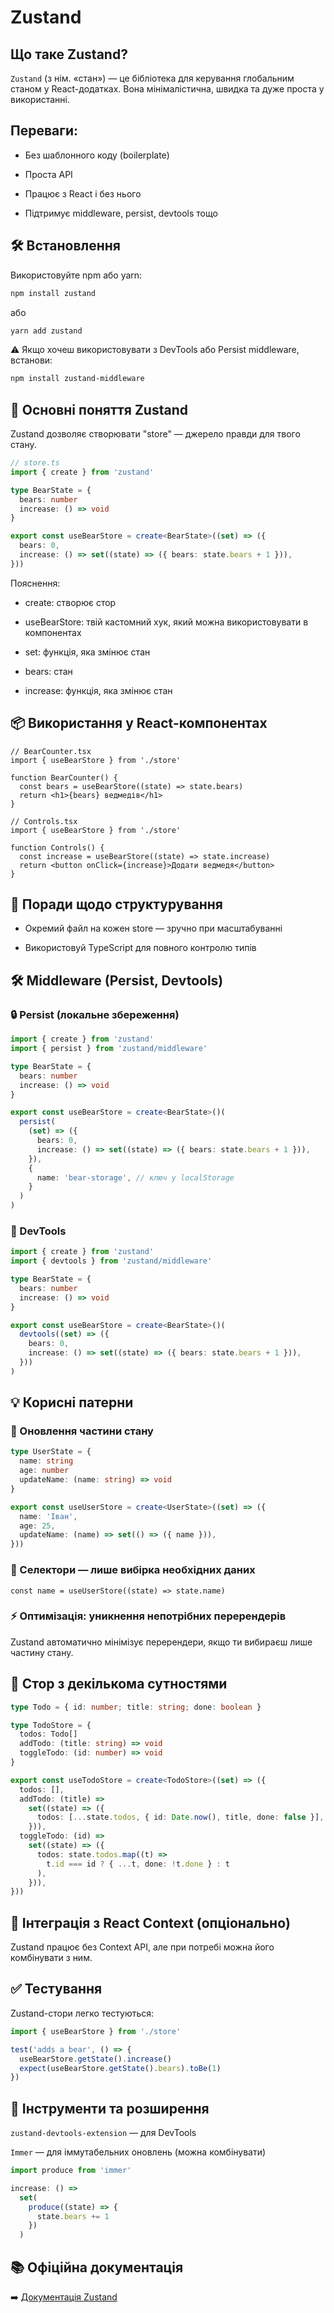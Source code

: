 # Zustand

## Що таке Zustand?
`Zustand` (з нім. «стан») — це бібліотека для керування глобальним станом у React-додатках. Вона мінімалістична, швидка та дуже проста у використанні.

## Переваги:
- Без шаблонного коду (boilerplate)

- Проста API

- Працює з React і без нього

- Підтримує middleware, persist, devtools тощо

## 🛠️ Встановлення
Використовуйте npm або yarn:

  ```bash
  npm install zustand
  ```
або

  ```bash
  yarn add zustand
  ```

⚠️ Якщо хочеш використовувати з DevTools або Persist middleware, встанови:

  ```bash
  npm install zustand-middleware
  ```

## 🧠 Основні поняття Zustand
Zustand дозволяє створювати "store" — джерело правди для твого стану.

```ts
// store.ts
import { create } from 'zustand'

type BearState = {
  bears: number
  increase: () => void
}

export const useBearStore = create<BearState>((set) => ({
  bears: 0,
  increase: () => set((state) => ({ bears: state.bears + 1 })),
}))
```

Пояснення:
- create: створює стор

- useBearStore: твій кастомний хук, який можна використовувати в компонентах

- set: функція, яка змінює стан

- bears: стан

- increase: функція, яка змінює стан

## 📦 Використання у React-компонентах
```tsx
// BearCounter.tsx
import { useBearStore } from './store'

function BearCounter() {
  const bears = useBearStore((state) => state.bears)
  return <h1>{bears} ведмедів</h1>
}
```

```tsx
// Controls.tsx
import { useBearStore } from './store'

function Controls() {
  const increase = useBearStore((state) => state.increase)
  return <button onClick={increase}>Додати ведмедя</button>
}
```

## 🧩 Поради щодо структурування
- Окремий файл на кожен store — зручно при масштабуванні

- Використовуй TypeScript для повного контролю типів

## 🛠️ Middleware (Persist, Devtools)

### 🔒 Persist (локальне збереження)
```ts
import { create } from 'zustand'
import { persist } from 'zustand/middleware'

type BearState = {
  bears: number
  increase: () => void
}

export const useBearStore = create<BearState>()(
  persist(
    (set) => ({
      bears: 0,
      increase: () => set((state) => ({ bears: state.bears + 1 })),
    }),
    {
      name: 'bear-storage', // ключ у localStorage
    }
  )
)
```

### 🧰 DevTools
```ts
import { create } from 'zustand'
import { devtools } from 'zustand/middleware'

type BearState = {
  bears: number
  increase: () => void
}

export const useBearStore = create<BearState>()(
  devtools((set) => ({
    bears: 0,
    increase: () => set((state) => ({ bears: state.bears + 1 })),
  }))
)
```

## 💡 Корисні патерни

### 🔄 Оновлення частини стану
```ts
type UserState = {
  name: string
  age: number
  updateName: (name: string) => void
}

export const useUserStore = create<UserState>((set) => ({
  name: 'Іван',
  age: 25,
  updateName: (name) => set(() => ({ name })),
}))
```

### 🧪 Селектори — лише вибірка необхідних даних
```tsx
const name = useUserStore((state) => state.name)
```

### ⚡ Оптимізація: уникнення непотрібних перерендерів
Zustand автоматично мінімізує перерендери, якщо ти вибираєш лише частину стану.

## 🧵 Стор з декількома сутностями
```ts
type Todo = { id: number; title: string; done: boolean }

type TodoStore = {
  todos: Todo[]
  addTodo: (title: string) => void
  toggleTodo: (id: number) => void
}

export const useTodoStore = create<TodoStore>((set) => ({
  todos: [],
  addTodo: (title) =>
    set((state) => ({
      todos: [...state.todos, { id: Date.now(), title, done: false }],
    })),
  toggleTodo: (id) =>
    set((state) => ({
      todos: state.todos.map((t) =>
        t.id === id ? { ...t, done: !t.done } : t
      ),
    })),
}))
```

## 🔗 Інтеграція з React Context (опціонально)
Zustand працює без Context API, але при потребі можна його комбінувати з ним.

## ✅ Тестування
Zustand-стори легко тестуються:

```ts
import { useBearStore } from './store'

test('adds a bear', () => {
  useBearStore.getState().increase()
  expect(useBearStore.getState().bears).toBe(1)
})
```

## 🧰 Інструменти та розширення
`zustand-devtools-extension` — для DevTools

`Immer` — для іммутабельних оновлень (можна комбінувати)

```ts
import produce from 'immer'

increase: () =>
  set(
    produce((state) => {
      state.bears += 1
    })
  )
```

## 📚 Офіційна документація
➡️ [Документація Zustand](https://docs.pmnd.rs/zustand/getting-started/introduction)
